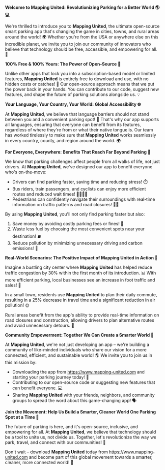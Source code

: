 **Welcome to Mapping United: Revolutionizing Parking for a Better World 🌎💻**

We're thrilled to introduce you to **Mapping United**, the ultimate open-source smart parking app that's changing the game in cities, towns, and rural areas around the world! 🌍 Whether you're from the USA or anywhere else on this incredible planet, we invite you to join our community of innovators who believe that technology should be free, accessible, and empowering for all. 🤝

**100% Free & 100% Yours: The Power of Open-Source 📱**

Unlike other apps that lock you into a subscription-based model or limited features, **Mapping United** is entirely free to download and use, with no hidden costs or catches! 🚫 Our open-source approach means that we put the power back in your hands. You can contribute to our code, suggest new features, and shape the future of parking solutions alongside us. 💡

**Your Language, Your Country, Your World: Global Accessibility 🌐**

At **Mapping United**, we believe that language barriers should not stand between you and a convenient parking spot! 🚗 That's why our app supports all languages, ensuring that everyone can benefit from its features, regardless of where they're from or what their native tongue is. Our team has worked tirelessly to make sure that **Mapping United** works seamlessly in every country, county, and region around the world. 🌍

**For Everyone, Everywhere: Benefits That Reach Far Beyond Parking 🚗**

We know that parking challenges affect people from all walks of life, not just drivers. At **Mapping United**, we've designed our app to benefit everyone who's on-the-move:

* Drivers can find parking faster, saving time and reducing stress! ⏱️
* Bus riders, train passengers, and cyclists can enjoy more efficient routes and reduced wait times! 🚌🚂🚴‍♀️
* Pedestrians can confidently navigate their surroundings with real-time information on traffic patterns and road closures! 🚶‍♂️

By using **Mapping United**, you'll not only find parking faster but also:

1. Save money by avoiding costly parking fees or fines! 💸
2. Waste less fuel by choosing the most convenient spots near your destination! ⛽️
3. Reduce pollution by minimizing unnecessary driving and carbon emissions! 🌿

**Real-World Scenarios: The Positive Impact of Mapping United in Action 🚨**

Imagine a bustling city center where **Mapping United** has helped reduce traffic congestion by 30% within the first month of its introduction. 📊 With more efficient parking, local businesses see an increase in foot traffic and sales! 🏬

In a small town, residents use **Mapping United** to plan their daily commute, resulting in a 25% decrease in travel time and a significant reduction in air pollution! 🌞

Rural areas benefit from the app's ability to provide real-time information on road closures and construction, allowing drivers to plan alternative routes and avoid unnecessary detours. 🚧

**Community Empowerment: Together We Can Create a Smarter World 🤝**

At **Mapping United**, we're not just developing an app – we're building a community of like-minded individuals who share our vision for a more connected, efficient, and sustainable world! 🌎 We invite you to join us in this mission by:

* Downloading the app from https://www.mapping-united.com and starting your parking journey today! 📱
* Contributing to our open-source code or suggesting new features that can benefit everyone. 💻
* Sharing **Mapping United** with your friends, neighbors, and community groups to spread the word about this game-changing app! 🗣️

**Join the Movement: Help Us Build a Smarter, Cleaner World One Parking Spot at a Time 🚀**

The future of parking is here, and it's open-source, inclusive, and empowering for all. At **Mapping United**, we believe that technology should be a tool to unite us, not divide us. Together, let's revolutionize the way we park, travel, and connect with our communities! 🌟

Don't wait – download **Mapping United** today from https://www.mapping-united.com and become part of this global movement towards a smarter, cleaner, more connected world! 🚀